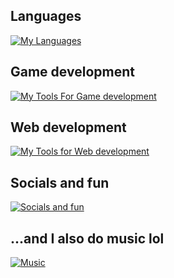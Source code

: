 ## Languages

[![My Languages](https://skillicons.dev/icons?i=html,css,sass,js,cs)](https://skillicons.dev)

## Game development

[![My Tools For Game development](https://skillicons.dev/icons?i=unity,visualstudio)](https://skillicons.dev)


## Web development

[![My Tools for Web development](https://skillicons.dev/icons?i=figma,bootstrap,react,vite,vscode,rabbitmq,,mysqlnetlify)](https://skillicons.dev)

## Socials and fun

[![Socials and fun](https://skillicons.dev/icons?i=devto,discord,instagram,ai)](https://skillicons.dev)

## ...and I also do music lol

[![Music](https://skillicons.dev/icons?i=ableton)](https://skillicons.dev)
